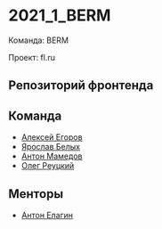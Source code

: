 # 2021_1_BERM
Команда: BERM

Проект: fl.ru

## Репозиторий фронтенда

## Команда
- [Алексей Егоров](https://github.com/pekanboy)
- [Ярослав Белых](https://github.com/AzisHop)
- [Антон Мамедов](https://github.com/AntonMamedov)
- [Олег Реуцкий](https://github.com/astlok)

## Менторы
- [Антон Елагин](https://github.com/AntonElagin)


